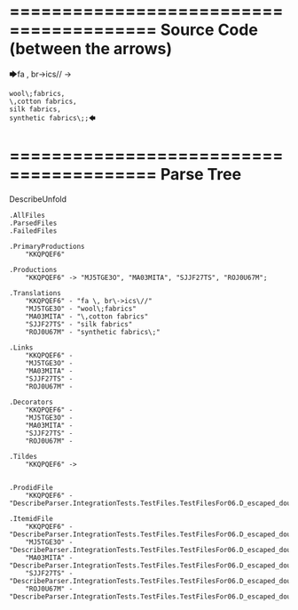 ========================================
Source Code (between the arrows)
========================================

🡆fa \, br\->ics\// ->

    wool\;fabrics,
    \,cotton fabrics,
    silk fabrics,
    synthetic fabrics\;;🡄

========================================
Parse Tree
========================================
DescribeUnfold

    .AllFiles
    .ParsedFiles
    .FailedFiles

    .PrimaryProductions
        "KKQPQEF6" 

    .Productions
        "KKQPQEF6" -> "MJ5TGE3O", "MA03MITA", "SJJF27TS", "ROJ0U67M";

    .Translations
        "KKQPQEF6" - "fa \, br\->ics\//"
        "MJ5TGE3O" - "wool\;fabrics"
        "MA03MITA" - "\,cotton fabrics"
        "SJJF27TS" - "silk fabrics"
        "ROJ0U67M" - "synthetic fabrics\;"

    .Links
        "KKQPQEF6" - 
        "MJ5TGE3O" - 
        "MA03MITA" - 
        "SJJF27TS" - 
        "ROJ0U67M" - 

    .Decorators
        "KKQPQEF6" - 
        "MJ5TGE3O" - 
        "MA03MITA" - 
        "SJJF27TS" - 
        "ROJ0U67M" - 

    .Tildes
        "KKQPQEF6" -> 


    .ProdidFile
        "KKQPQEF6" - "DescribeParser.IntegrationTests.TestFiles.TestFilesFor06.D_escaped_double_characters2.ds"

    .ItemidFile
        "KKQPQEF6" - "DescribeParser.IntegrationTests.TestFiles.TestFilesFor06.D_escaped_double_characters2.ds"
        "MJ5TGE3O" - "DescribeParser.IntegrationTests.TestFiles.TestFilesFor06.D_escaped_double_characters2.ds"
        "MA03MITA" - "DescribeParser.IntegrationTests.TestFiles.TestFilesFor06.D_escaped_double_characters2.ds"
        "SJJF27TS" - "DescribeParser.IntegrationTests.TestFiles.TestFilesFor06.D_escaped_double_characters2.ds"
        "ROJ0U67M" - "DescribeParser.IntegrationTests.TestFiles.TestFilesFor06.D_escaped_double_characters2.ds"

